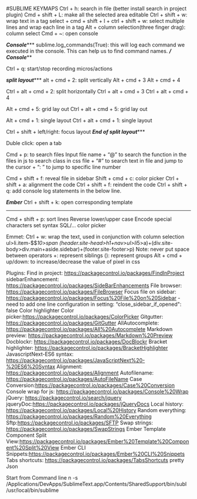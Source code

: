 #SUBLIME KEYMAPS
Ctrl + h: search in file (better install search in project plugin)
Cmd + shift + L: make all the selected area editable
Ctrl + shift + w: wrap text in a tag
select +      cmd + shift + l      +      ctrl + shift + w: select multiple lines and wrap each line in a tag 
Alt + column selection(three finger drag): column select
Cmd + ~: open console

*****Console********
sublime.log_commands(True): this will log each command we executed in the console. This can help us to find command names.
*****/ Console*******

Ctrl + q: start/stop recording micros/actions


*********split layout************
alt + cmd + 2: split vertically 
Alt + cmd + 3
Alt + cmd + 4

Ctrl + alt + cmd + 2: split horizontally 
Ctrl + alt + cmd + 3
Ctrl + alt + cmd + 4

Alt + cmd + 5: grid lay out
Ctrl + alt + cmd + 5: grid lay out

Alt + cmd + 1: single layout
Ctrl + alt + cmd + 1: single layout

Ctrl + shift + left/right: focus layout
*********End of split layout************


Duble click: open a tab

Cmd + p: to search files
                Input file name + “@” to search the function in the files in js
                                                     to search class in css file
                                          +  “#” to search text in file and jump to the cursor
                                          +  “: ” to jump to specific line number

Cmd + shift + f: reveal file in sidebar
Shift + cmd + c: color picker
Ctrl + shift + a: alignment the code
Ctrl + shift + f: reindent the code 
Ctrl + shift + q: add console log statements in the below line.

*****Ember*****
Ctrl + shift + k: open corresponding template
*****************



Cmd + shift + p: sort lines
                            Reverse
			   lower/upper case
                            Encode special characters
			   set syntax SQL/…
			   color picker

Emmet:
Ctrl + w: wrap the text, used in conjunction with column selection
ul>li.item-$$*10>span
(header.site-head>h1+nav>ul>li*5>a)+(div.site-body>div.main+aside.sidebar)+(footer.site-footer>p)
Note: never put space between operators
          +: represent siblings
          (): represent groups
Alt + cmd + up/down: to increase/decrease the value of pixel in css

Plugins: Find in project: https://packagecontrol.io/packages/FindInProject
sidebarEnhancement: https://packagecontrol.io/packages/SideBarEnhancements
File browser: https://packagecontrol.io/packages/FileBrowser
Focus file on sidebar: https://packagecontrol.io/packages/Focus%20File%20on%20Sidebar
	- need to add one line configuration in setting:
	   “close_sidebar_if_opened": false
Color highlighter
Color picker:https://packagecontrol.io/packages/ColorPicker
Gitgutter: https://packagecontrol.io/packages/GitGutter
AllAutocomplete: https://packagecontrol.io/packages/All%20Autocomplete
Markdown preview: https://packagecontrol.io/packages/Markdown%20Preview
Docblockr: https://packagecontrol.io/packages/DocBlockr
Bracket highlighter: https://packagecontrol.io/packages/BracketHighlighter
JavascriptNext-ES6 syntax: https://packagecontrol.io/packages/JavaScriptNext%20-%20ES6%20Syntax
Alignment: https://packagecontrol.io/packages/Alignment
Autofilename: https://packagecontrol.io/packages/AutoFileName
Case Conversion:https://packagecontrol.io/packages/Case%20Conversion
Console wrap for js: https://packagecontrol.io/packages/Console%20Wrap
jQuery: https://packagecontrol.io/search/jquery
jqueryDoc:https://packagecontrol.io/packages/jQueryDocs
Local history: https://packagecontrol.io/packages/Local%20History
Random everything: https://packagecontrol.io/packages/Random%20Everything
Sftp:https://packagecontrol.io/packages/SFTP
Swap strings: https://packagecontrol.io/packages/SwapStrings
Ember Template Component Split View:https://packagecontrol.io/packages/Ember%20Template%20Component%20Split%20View
Ember CLI Snippets:https://packagecontrol.io/packages/Ember%20CLI%20Snippets
Tabs shortcuts: https://packagecontrol.io/packages/TabsShortcuts
pretty Json


Start from Command line 
n -s /Applications/DevApps/SublimeText.app/Contents/SharedSupport/bin/subl /usr/local/bin/sublime